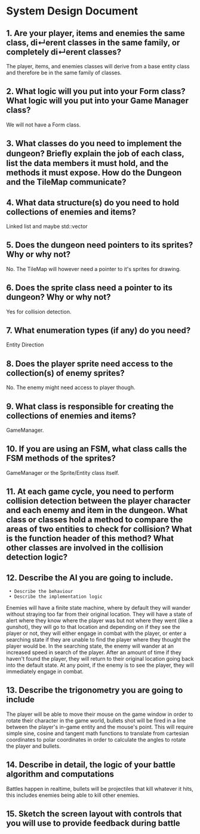 # System Design Document

## 1. Are your player, items and enemies the same class, di↵erent classes in the same family, or completely di↵erent classes?
The player, items, and enemies classes will derive from a base entity class and therefore be in the same family of classes.

## 2. What logic will you put into your Form class? What logic will you put into your Game Manager class?
We will not have a Form class.

## 3. What classes do you need to implement the dungeon? Brieﬂy explain the job of each class, list the data members it must hold, and the methods it must expose. How do the Dungeon and the TileMap communicate?


## 4. What data structure(s) do you need to hold collections of enemies and items?
Linked list and maybe std::vector

## 5. Does the dungeon need pointers to its sprites? Why or why not?
No. The TileMap will however need a pointer to it's sprites for drawing. 

## 6. Does the sprite class need a pointer to its dungeon? Why or why not?
Yes for collision detection.

## 7. What enumeration types (if any) do you need?
Entity Direction

## 8. Does the player sprite need access to the collection(s) of enemy sprites?
No. The enemy might need access to player though.

## 9. What class is responsible for creating the collections of enemies and items?
GameManager.

## 10. If you are using an FSM, what class calls the FSM methods of the sprites?
GameManager or the Sprite/Entity class itself.

## 11. At each game cycle, you need to perform collision detection between the player character and each enemy and item in the dungeon. What class or classes hold a method to compare the areas of two entities to check for collision? What is the function header of this method? What other classes are involved in the collision detection logic?


## 12. Describe the AI you are going to include.
     • Describe the behaviour
     • Describe the implementation logic
Enemies will have a finite state machine, where by default they will wander without straying too far from their original location.
They will have a state of alert where they know where the player was but not where they went (like a gunshot), they will go to that location and depending on if they see the player or not, they will either engage in combat with the player, or enter a searching state if they are unable to find the player where they thought the player would be. In the searching state, the enemy will wander at an increased speed in search of the player. After an amount of time if they haven't found the player, they will return to their original location going back into the default state.
At any point, if the enemy is to see the player, they will immediately engage in combat.

## 13. Describe the trigonometry you are going to include
The player will be able to move their mouse on the game window in order to rotate their character in the game world, bullets shot will be fired in a line between the player's in-game entity and the mouse's point.
This will require simple sine, cosine and tangent math functions to translate from cartesian coordinates to polar coordinates in order to calculate the angles to rotate the player and bullets.

## 14. Describe in detail, the logic of your battle algorithm and computations
Battles happen in realtime, bullets will be projectiles that kill whatever it hits, this includes enemies being able to kill other enemies.

## 15. Sketch the screen layout with controls that you will use to provide feedback during battle


